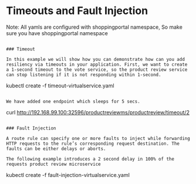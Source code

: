 # Timeouts and Fault Injection

Note: All yamls are configured with shoppingportal namespace, So make sure you have shoppingportal namespace

````

### Timeout

In this example we will show how you can demonstrate how can you add resiliency via timeouts in your application. First, we want to create a 1-second timeout to the vote service, so the product review service can stop listening if it is not responding within 1-second.

````
kubectl create -f timeout-virtualservice.yaml
````

We have added one endpoint which sleeps for 5 secs. 

````
curl http://192.168.99.100:32596/productreviewms/productreview/timeout/2
````

### Fault Injection

A route rule can specify one or more faults to inject while forwarding HTTP requests to the rule’s corresponding request destination. The faults can be either delays or aborts.

The following example introduces a 2 second delay in 100% of the requests product review microservice

````
kubectl create -f  fault-injection-virtualservice.yaml
````
